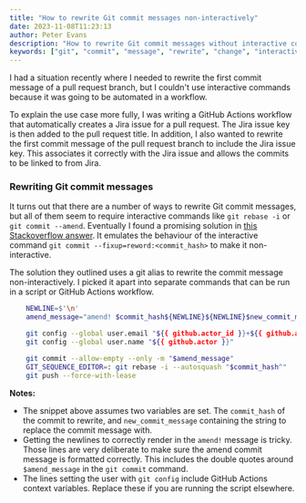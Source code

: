 ```yaml
---
title: "How to rewrite Git commit messages non-interactively"
date: 2023-11-08T11:23:13
author: Peter Evans
description: "How to rewrite Git commit messages without interactive commands"
keywords: ["git", "commit", "message", "rewrite", "change", "interactive", "rebase"]
---
```


I had a situation recently where I needed to rewrite the first commit message of a pull request branch, but I couldn't use interactive commands because it was going to be automated in a workflow.

To explain the use case more fully, I was writing a GitHub Actions workflow that automatically creates a Jira issue for a pull request. The Jira issue key is then added to the pull request title. In addition, I also wanted to rewrite the first commit message of the pull request branch to include the Jira issue key. This associates it correctly with the Jira issue and allows the commits to be linked to from Jira.

### Rewriting Git commit messages

It turns out that there are a number of ways to rewrite Git commit messages, but all of them seem to require interactive commands like `git rebase -i` or `git commit --amend`. Eventually I found a promising solution in [this Stackoverflow answer](https://stackoverflow.com/a/76797054/11934042). It emulates the behaviour of the interactive command `git commit --fixup=reword:<commit_hash>` to make it non-interactive.

The solution they outlined uses a git alias to rewrite the commit message non-interactively. I picked it apart into separate commands that can be run in a script or GitHub Actions workflow.

```bash
    NEWLINE=$'\n'
    amend_message="amend! $commit_hash${NEWLINE}${NEWLINE}$new_commit_message"

    git config --global user.email "${{ github.actor_id }}+${{ github.actor }}@users.noreply.github.com"
    git config --global user.name "${{ github.actor }}"

    git commit --allow-empty --only -m "$amend_message"
    GIT_SEQUENCE_EDITOR=: git rebase -i --autosquash "$commit_hash^"
    git push --force-with-lease
```

**Notes:**

- The snippet above assumes two variables are set. The `commit_hash` of the commit to rewrite, and `new_commit_message` containing the string to replace the commit message with.
- Getting the newlines to correctly render in the `amend!` message is tricky. Those lines are very deliberate to make sure the amend commit message is formatted correctly. This includes the double quotes around `$amend_message` in the `git commit` command.
- The lines setting the user with `git config` include GitHub Actions context variables. Replace these if you are running the script elsewhere.

